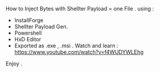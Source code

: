 
How to Inject Bytes with Shellter Payload = one File .
using :
- InstallForge 
- Shellter Payload Gen.
- Powershell 
- HxD Editor 
- Exported as .exe , .msi .
Watch and learn :
https://www.youtube.com/watch?v=f4WUDYWLEhg

Enjoy .
